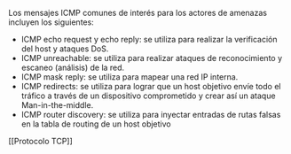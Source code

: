 Los mensajes ICMP comunes de interés para los actores de amenazas incluyen los siguientes:  

- ICMP echo request y echo reply: se utiliza para realizar la verificación del host y ataques DoS.
- ICMP unreachable: se utiliza para realizar ataques de reconocimiento y escaneo (análisis) de la red.
- ICMP mask reply: se utiliza para mapear una red IP interna.
- ICMP redirects: se utiliza para lograr que un host objetivo envíe todo el tráfico a través de un dispositivo comprometido y crear así un ataque Man-in-the-middle.
- ICMP router discovery: se utiliza para inyectar entradas de rutas falsas en la tabla de routing de un host objetivo

[[Protocolo TCP]]